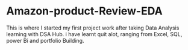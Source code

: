 # Amazon-product-Review-EDA
This is where I started my first project work after taking Data Analysis learning with DSA Hub.
i have learnt quit alot, ranging from Excel, SQL, power Bi and portfolio Building.
